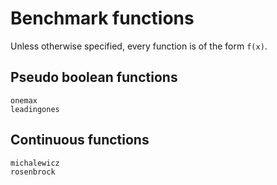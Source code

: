 # Benchmark functions

Unless otherwise specified, every function is of the form ``f(x)``.

## Pseudo boolean functions

```@docs
onemax
leadingones
```

## Continuous functions

```@docs
michalewicz
rosenbrock
```
